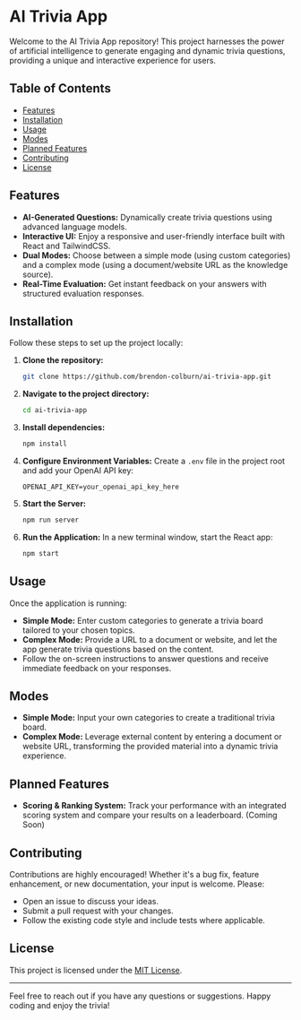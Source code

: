 # AI Trivia App

Welcome to the AI Trivia App repository! This project harnesses the power of artificial intelligence to generate engaging and dynamic trivia questions, providing a unique and interactive experience for users.

## Table of Contents
- [Features](#features)
- [Installation](#installation)
- [Usage](#usage)
- [Modes](#modes)
- [Planned Features](#planned-features)
- [Contributing](#contributing)
- [License](#license)

## Features
- **AI-Generated Questions:** Dynamically create trivia questions using advanced language models.
- **Interactive UI:** Enjoy a responsive and user-friendly interface built with React and TailwindCSS.
- **Dual Modes:** Choose between a simple mode (using custom categories) and a complex mode (using a document/website URL as the knowledge source).
- **Real-Time Evaluation:** Get instant feedback on your answers with structured evaluation responses.

## Installation
Follow these steps to set up the project locally:

1. **Clone the repository:**
    ```bash
    git clone https://github.com/brendon-colburn/ai-trivia-app.git
    ```
2. **Navigate to the project directory:**
    ```bash
    cd ai-trivia-app
    ```
3. **Install dependencies:**
    ```bash
    npm install
    ```
4. **Configure Environment Variables:**
    Create a `.env` file in the project root and add your OpenAI API key:
    ```env
    OPENAI_API_KEY=your_openai_api_key_here
    ```
5. **Start the Server:**
    ```bash
    npm run server
    ```
6. **Run the Application:**
    In a new terminal window, start the React app:
    ```bash
    npm start
    ```

## Usage
Once the application is running:
- **Simple Mode:** Enter custom categories to generate a trivia board tailored to your chosen topics.
- **Complex Mode:** Provide a URL to a document or website, and let the app generate trivia questions based on the content.
- Follow the on-screen instructions to answer questions and receive immediate feedback on your responses.

## Modes
- **Simple Mode:** Input your own categories to create a traditional trivia board.
- **Complex Mode:** Leverage external content by entering a document or website URL, transforming the provided material into a dynamic trivia experience.

## Planned Features
- **Scoring & Ranking System:** Track your performance with an integrated scoring system and compare your results on a leaderboard. (Coming Soon)

## Contributing
Contributions are highly encouraged! Whether it's a bug fix, feature enhancement, or new documentation, your input is welcome. Please:
- Open an issue to discuss your ideas.
- Submit a pull request with your changes.
- Follow the existing code style and include tests where applicable.

## License
This project is licensed under the [MIT License](LICENSE).

---

Feel free to reach out if you have any questions or suggestions. Happy coding and enjoy the trivia!
